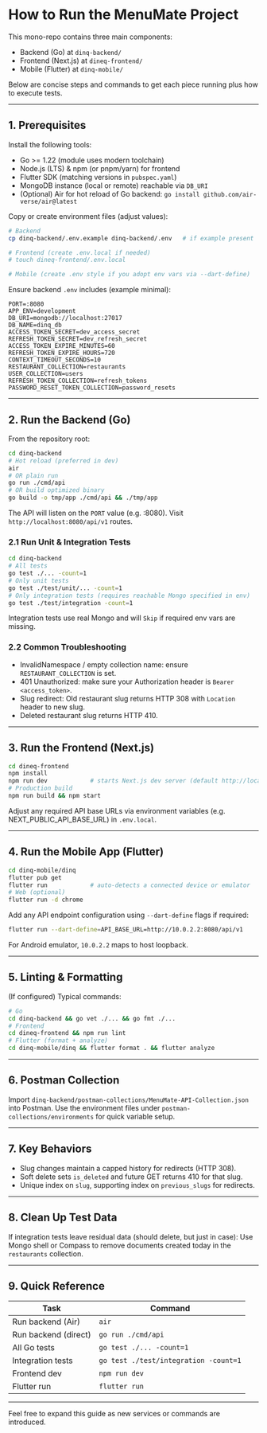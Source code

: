 # How to Run the MenuMate Project

This mono-repo contains three main components:

- Backend (Go) at `dinq-backend/`
- Frontend (Next.js) at `dineq-frontend/`
- Mobile (Flutter) at `dinq-mobile/`

Below are concise steps and commands to get each piece running plus how to execute tests.

---

## 1. Prerequisites

Install the following tools:

- Go >= 1.22 (module uses modern toolchain)
- Node.js (LTS) & npm (or pnpm/yarn) for frontend
- Flutter SDK (matching versions in `pubspec.yaml`)
- MongoDB instance (local or remote) reachable via `DB_URI`
- (Optional) Air for hot reload of Go backend: `go install github.com/air-verse/air@latest`

Copy or create environment files (adjust values):

```bash
# Backend
cp dinq-backend/.env.example dinq-backend/.env   # if example present

# Frontend (create .env.local if needed)
# touch dineq-frontend/.env.local

# Mobile (create .env style if you adopt env vars via --dart-define)
```
Ensure backend `.env` includes (example minimal):

```env
PORT=:8080
APP_ENV=development
DB_URI=mongodb://localhost:27017
DB_NAME=dinq_db
ACCESS_TOKEN_SECRET=dev_access_secret
REFRESH_TOKEN_SECRET=dev_refresh_secret
ACCESS_TOKEN_EXPIRE_MINUTES=60
REFRESH_TOKEN_EXPIRE_HOURS=720
CONTEXT_TIMEOUT_SECONDS=10
RESTAURANT_COLLECTION=restaurants
USER_COLLECTION=users
REFRESH_TOKEN_COLLECTION=refresh_tokens
PASSWORD_RESET_TOKEN_COLLECTION=password_resets
```

---

## 2. Run the Backend (Go)

From the repository root:

```bash
cd dinq-backend
# Hot reload (preferred in dev)
air
# OR plain run
go run ./cmd/api
# OR build optimized binary
go build -o tmp/app ./cmd/api && ./tmp/app
```
The API will listen on the `PORT` value (e.g. :8080). Visit `http://localhost:8080/api/v1` routes.

### 2.1 Run Unit & Integration Tests

```bash
cd dinq-backend
# All tests
go test ./... -count=1
# Only unit tests
go test ./test/unit/... -count=1
# Only integration tests (requires reachable Mongo specified in env)
go test ./test/integration -count=1
```
Integration tests use real Mongo and will `Skip` if required env vars are missing.

### 2.2 Common Troubleshooting

- InvalidNamespace / empty collection name: ensure `RESTAURANT_COLLECTION` is set.
- 401 Unauthorized: make sure your Authorization header is `Bearer <access_token>`.
- Slug redirect: Old restaurant slug returns HTTP 308 with `Location` header to new slug.
- Deleted restaurant slug returns HTTP 410.

---

## 3. Run the Frontend (Next.js)

```bash
cd dineq-frontend
npm install
npm run dev            # starts Next.js dev server (default http://localhost:3000)
# Production build
npm run build && npm start
```
Adjust any required API base URLs via environment variables (e.g. NEXT_PUBLIC_API_BASE_URL) in `.env.local`.

---

## 4. Run the Mobile App (Flutter)

```bash
cd dinq-mobile/dinq
flutter pub get
flutter run            # auto-detects a connected device or emulator
# Web (optional)
flutter run -d chrome
```
Add any API endpoint configuration using `--dart-define` flags if required:

```bash
flutter run --dart-define=API_BASE_URL=http://10.0.2.2:8080/api/v1
```
For Android emulator, `10.0.2.2` maps to host loopback.

---

## 5. Linting & Formatting

(If configured) Typical commands:

```bash
# Go
cd dinq-backend && go vet ./... && go fmt ./...
# Frontend
cd dineq-frontend && npm run lint
# Flutter (format + analyze)
cd dinq-mobile/dinq && flutter format . && flutter analyze
```

---

## 6. Postman Collection

Import `dinq-backend/postman-collections/MenuMate-API-Collection.json` into Postman. Use the environment files under `postman-collections/environments` for quick variable setup.

---

## 7. Key Behaviors

- Slug changes maintain a capped history for redirects (HTTP 308).
- Soft delete sets `is_deleted` and future GET returns 410 for that slug.
- Unique index on `slug`, supporting index on `previous_slugs` for redirects.

---

## 8. Clean Up Test Data

If integration tests leave residual data (should delete, but just in case):
Use Mongo shell or Compass to remove documents created today in the `restaurants` collection.

---

## 9. Quick Reference

| Task | Command |
|------|---------|
| Run backend (Air) | `air` |
| Run backend (direct) | `go run ./cmd/api` |
| All Go tests | `go test ./... -count=1` |
| Integration tests | `go test ./test/integration -count=1` |
| Frontend dev | `npm run dev` |
| Flutter run | `flutter run` |

---

Feel free to expand this guide as new services or commands are introduced.
